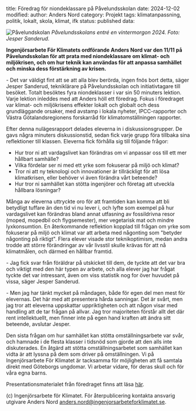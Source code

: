 title: Föredrag för niondeklassare på Påvelundsskolan
date: 2024-12-02
modified:
author: Anders Nord
category: Projekt
tags: klimatanpassning, politik, lokalt, skola, klimat, ifk
status: published
data:

<div class="post-image-left">
    <img alt="Påvelundskolan" src="data/pavelund.jpeg" />
    <em>Påvelundsskolans entré en vintermorgon 2024. Foto: Jesper Sanderud.</em>
</div>

**Ingenjörsarbete För Klimatets ordförande Anders Nord var den 11/11 på Påvelundsskolan
för att prata med niondeklassare om klimat- och miljökrisen, och om hur teknik
kan användas för att anpassa samhället och minska dess förstärkning av krisen.**

\- Det var väldigt fint att se att alla blev berörda, ingen fnös bort detta,
säger Jesper Sanderud, tekniklärare på Påvelundsskolan och initiativtagare
till besöket. Totalt besöktes fyra niondeklasser i var sin 50 minuters lektion.
Varje lektion inleddes med att Anders höll ett föredrag. Fokus i föredraget var
klimat- och miljökrisens effekter lokalt och globalt och dess grundläggande
orsaker, med avstamp i lokala nyheter, IPCC-rapporter och Västra Götalandsregionens
forskarråd för klimatomställningen rapporter.

Efter denna nulägesrapport delades eleverna in i diskussionsgrupper. De gavs några
minuters diskussionstid, sedan fick varje grupp föra tillbaka sina reflektioner till
klassen. Eleverna fick förhålla sig till följande frågor:

* Hur tror ni att vardagslivet kan förändras om vi anpassar oss till ett mer
hållbart samhälle?
* Vilka fördelar ser ni med ett yrke som fokuserar på miljö och klimat?
* Tror ni att ny teknologi och innovationer är tillräckligt för att lösa
klimatkrisen, eller behöver vi även förändra vårt beteende?
* Hur tror ni samhället kan stötta ingenjörer och företag att utveckla
hållbara lösningar?

Många av eleverna uttryckte oro för att framtiden kan komma att bli betydligt tuffare
än den tid vi nu lever i, och lyfte som exempel på hur vardagslivet kan förändras
bland annat utfasning av fossildrivna resor (moped, mopedbil och flygsemester), mer
vegetarisk mat och mindre lyxkonsumtion. En återkommande reflektion kopplad till
frågan om yrke som fokuserar på miljö och klimat var att arbeta med någonting som
"betyder någonting på riktigt". Flera elever visade stor teknikoptimism, medan
andra trodde att större förändringar av vår livsstil skulle krävas för att nå
klimatmålen, och därmed en hållbar framtid.

\- Jag fick svar från föräldrar på utskicket till dem, de tyckte att det var bra
och viktigt med den här typen av arbete, och alla elever jag har frågat tyckte det
var intressant, även om viss statistik nog for över huvudet på
vissa, säger Jesper Sanderud.

\- Men jag har tänkt mycket på måndagen, både för egen del men mest för
elevernas. Det här med att presentera hårda sanningar. Det är svårt, men jag tror
att eleverna uppskattar uppriktigheten och att någon visar med handling att de
tar frågan på allvar. Jag tror majoriteten förstår allt det där rent intellektuellt,
men finner inte på egen hand kraften att ändra sitt beteende, avslutar Jesper.

Den sista frågan om hur samhället kan stötta omställningsarbete var svår, och hamnade
i de flesta klasser i tidsnöd som gjorde att den alls inte diskuterades. En
åtgärd att stötta omställningsarbetet som samhället kan vidta är att lyssna
på dem som driver på omställningen. Vi på Ingenjörsarbete För Klimatet är tacksamma
för möjligheten att få samtala direkt med Göteborgs ungdomar. Vi arbetar vidare,
för deras skull och för våra egna barns.

Presentationsmaterialet från föredraget finns att läsa
<a href="data/IFK_västsvensk_nulägesanalys.pptx" target="_blank">här</a>.

(c) Ingenjörsarbete för Klimatet. För återpublicering kontakta ansvarig utgivare
Anders Nord [anders.nord@ingenjorsarbeteforklimatet.se](mailto:anders.nord@ingenjorsarbeteforklimatet.se).
